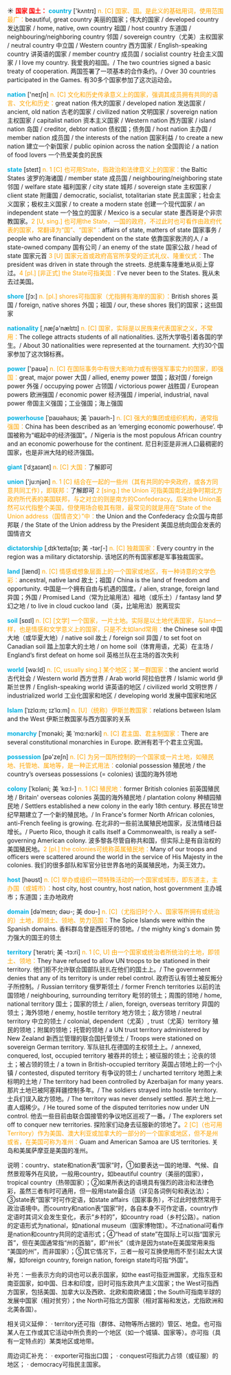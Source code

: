 ☀ <font color="red">**国家 国土：**</font>
<font color="sky blue">**country**</font> ['kʌntrɪ] 
<font color="orange">n. [C] 国家、国。是此义的基础用词，使用范围最广：</font>beautiful, great country 美丽的国家；伟大的国家 / developed country 发达国家 / home, native, own country 祖国 / host country 东道国 / neighbouring/neighboring country 邻国 / sovereign country（尤美）主权国家 / neutral country 中立国 / Western country 西方国家 / English-speaking country 讲英语的国家 / member country 成员国 / socialist country 社会主义国家 / I love my country. 我爱我的祖国。/ The two countries signed a basic treaty of cooperation. 两国签署了一项基本的合作条约。/ Over 30 countries participated in the Games. 有30多个国家参加了这次运动会。

<font color="sky blue">**nation**</font> ['neɪʃn] 
<font color="orange">n. [C] 文化和历史传承意义上的国家，强调其成员拥有共同的语言、文化和历史：</font>great nation 伟大的国家 / developed nation 发达国家 / ancient, old nation 古老的国家 / civilized nation 文明国家 / sovereign nation 主权国家 / capitalist nation 资本主义国家 / Western nation 西方国家 / island nation 岛国 / creditor, debtor nation 债权国；债务国 / host nation 主办国 / member nation 成员国 / the interests of the nation 国家利益 / to create a new nation 建立一个新国家 / public opinion across the nation 全国舆论 / a nation of food lovers 一个热爱美食的民族

<font color="sky blue">**state**</font> [steɪt] 
<font color="orange">n. 1 [C] 也可用State，指政治和法律意义上的国家：</font>the Baltic States 波罗的海诸国 / member state 成员国 / neighbouring/neighboring state 邻国 / welfare state 福利国家 / city state 城邦 / sovereign state 主权国家 / client state 附庸国 / democratic, socialist, totalitarian state 民主国家；社会主义国家；极权主义国家 / to create a modern state 创建一个现代国家 / an independent state 一个独立的国家 / Mexico is a secular state 墨西哥是个非宗教国家。<font color="orange">2 [U, sing.] 也可用the State，一国的政府，不过此时也可看作由政府代表的国家，常翻译为“国”、“国家”：</font>affairs of state, matters of state 国家事务 / people who are financially dependent on the state 依靠国家救济的人 / a state-owned company 国有公司 / an enemy of the state 国家公敌 / head of state 国家元首 <font color="orange">3 [U] 国家元首或政府高官所享受的正式礼仪、隆重仪式：</font>The president was driven in state through the streets. 总统乘车隆重地从街上穿过。<font color="orange">4 [pl.] [非正式] the State可指美国：</font>I’ve never been to the States. 我从未去过美国。

<font color="sky blue">**shore**</font> [ʃɔ:] 
<font color="orange">n. [pl.] shores可指国家（尤指拥有海岸的国家）：</font>British shores 英国 / foreign, native shores 外国；祖国 / our, these shores 我们的国家；这些国家

<font color="sky blue">**nationality**</font> [͵næʃə'nælɪtɪ] 
<font color="orange">n. [C] 国家，实际是以民族来代表国家之义，不常用：</font>The college attracts students of all nationalities. 这所大学吸引着各国的学生。/ About 30 nationalities were represented at the tournament. 大约30个国家参加了这次锦标赛。

<font color="sky blue">**power**</font> ['paʊə] 
<font color="orange">n. [C] 在国际事务中有很大影响力或有很强军事实力的国家，即强国：</font>great, major power 大国 / allied, enemy power 盟国；敌对国 / foreign power 外强 / occupying power 占领国 / victorious power 战胜国 / European powers 欧洲强国 / economic power 经济强国 / imperial, industrial, naval power 帝国主义强国；工业强国；海上强国
           
<font color="sky blue">**powerhouse**</font> [ˈpaʊəhaʊs; 美 ˈpaʊərh-]
<font color="orange">n. [C] 强大的集团或组织机构，通常指强国：</font>China has been described as an ‘emerging economic powerhouse’. 中国被称为“崛起中的经济强国”。/ Nigeria is the most populous African country and an economic powerhouse for the continent. 尼日利亚是非洲人口最稠密的国家，也是非洲大陆的经济强国。
           
<font color="sky blue">**giant**</font> [ˈdʒaɪənt]
<font color="orange">n. [C] 大国：</font>了解即可
 
<font color="sky blue">**union**</font> ['ju:njən] 
<font color="orange">n. 1 [C] 结合在一起的一些州（其有共同的中央政府，或各方同意共同工作），即联邦：</font>了解即可 <font color="orange">2 [sing.] the Union 可指美国南北战争时期北方政府所代表的美国联邦，与之对立的则是南方的Confederacy。后来the Union虽然可以代指整个美国，但使用场合极其有限，最常见的就是用在“State of the Union address（国情咨文）”中：</font>the Union and the Confederacy 合众国与南部邦联 / the State of the Union address by the President 美国总统向国会发表的国情咨文
           
<font color="sky blue">**dictatorship**</font> [ˌdɪkˈteɪtəʃɪp; 美 -tərʃ-]
<font color="orange">n. [C] 独裁国家：</font>Every country in the region was a military dictatorship. 该地区的所有国家都是军事独裁国家。

<font color="sky blue">**land**</font> [lænd] 
<font color="orange">n. [C] 情感或想象层面上的一个国家或地区，有一种诗意的文学色彩：</font>ancestral, native land 故土；祖国 / China is the land of freedom and opportunity. 中国是一个拥有自由与机遇的国度。/ alien, strange, foreign land 异国；外国 / Promised Land（常为比喻用法）福地（或乐土）/ fantasy land 梦幻之地 / to live in cloud cuckoo land（英，比喻用法）脱离现实

<font color="sky blue">**soil**</font> [sɒɪl] 
<font color="orange">n. [C] [文学] 一个国家，一片土地。实际是以土地代表国家，与land一样，也是情感和文学意义上的国家，只是不太如land常用：</font>the Chinese soil 中国大地（或华夏大地）/ native soil 故土 / foreign soil 异国 / to set foot on Canadian soil 踏上加拿大的土地 / on home soil（体育用语，尤英）在主场 / England’s first defeat on home soil 英格兰队在主场的首次失利

<font color="sky blue">**world**</font> [wə:ld] 
<font color="orange">n. [C, usually sing.] 某个地区；某一群国家：</font>the ancient world 古代社会 / Western world 西方世界 / Arab world 阿拉伯世界 / Islamic world 伊斯兰世界 / English-speaking world 讲英语的地区 / civilized world 文明世界 / industrialized world 工业化国家和地区 / developing world 发展中国家和地区
           
<font color="sky blue">**Islam**</font> [ˈɪzlɑ:m; ɪzˈlɑ:m]
<font color="orange">n. [U]（统称）伊斯兰教国家：</font>relations between Islam and the West 伊斯兰教国家与西方国家的关系
          
<font color="sky blue">**monarchy**</font> [ˈmɒnəki; 美 ˈmɑ:nərki]
<font color="orange">n. [C] 君主国、君主制国家：</font>There are several constitutional monarchies in Europe. 欧洲有若干个君主立宪国。

<font color="sky blue">**possession**</font> [pə'zeʃn] 
<font color="orange">n. [C] 为另一国所控制的一个国家或一片土地，如殖民地、托管地、属地等，是一种正式用法：</font>colonial possession 殖民地 / the country’s overseas possessions (= colonies) 该国的海外领地
           
<font color="sky blue">**colony**</font> [ˈkɒləni; 美 ˈkɑ:l-]
<font color="orange">n. 1 [C] 殖民地：</font>former British colonies 前英国殖民地 / Britain' overseas colonies 英国的海外殖民地 / plantation colony 种植园殖民地 / Settlers established a new colony in the early 18th century. 移民在18世纪早期建立了一个新的殖民地。/ In France's former North African colonies, anti-French feeling is growing. 在北非的一些前法属殖民地国家，反法情绪日益增长。/ Puerto Rico, though it calls itself a Commonwealth, is really a self-governing American colony. 波多黎各尽管自称共和国，但实际上是有自治权的美国殖民地。<font color="orange">2 [pl.] the colonies可统称英属殖民地：</font>Many of our troops and officers were scattered around the world in the service of His Majesty in the colonies. 我们的很多部队和军官分驻世界各地的英属殖民地，为英王效力。

<font color="sky blue">**host**</font> [həʊst] 
<font color="orange">n. [C] 举办或组织一项特殊活动的一个国家或城市，即东道主，主办国（或城市）：</font>host city, host country, host nation, host government 主办城市；东道国；主办地政府
           
<font color="sky blue">**domain**</font> [dəˈmeɪn; dəʊ-; 美 doʊ-]
<font color="orange">n. [C]（尤指旧时个人、国家等所拥有或统治的）土地，即领土、领地、势力范围：</font>The Spice Islands were within the Spanish domains. 香料群岛曾是西班牙的领地。/ the mighty king's domain 势力强大的国王的领土
           
<font color="sky blue">**territory**</font> [ˈterətri; 美 -tɔ:ri]
<font color="orange">n. 1 [C, U] 由一个国家或统治者所统治的土地，即领土、领地：</font>They have refused to allow UN troops to be stationed in their territory. 他们拒不允许联合国部队驻扎在他们的国土上。/ The government denies that any of its territory is under rebel control. 政府否认有领土被反叛分子所控制。/ Russian territory 俄罗斯领土 / former French territories 以前的法国领地 / neighbouring, surrounding territory 毗邻的领土；周围的领地 / home, national territory 国土；国家的领土 / alien, foreign, overseas territory 异国的领土；海外领地 / enemy, hostile territory 地方领土；敌方领地 / neutral territory 中立的领土 / colonial, dependent（尤英）, trust（尤英）territory 殖民的领地；附属的领地；托管的领地 / a UN trust territory administered by New Zealand 新西兰管理的联合国托管领土 / Troops were stationed on sovereign German territory. 军队驻扎在德国的主权领土上。/ annexed, conquered, lost, occupied territory 被吞并的领土；被征服的领土；沦丧的领土；被占领的领土 / a town in British-occupied territory 英国占领地上的一个小镇 / contested, disputed territory 有争议的领土 / uncharted territory 地图上未标明的土地 / The territory had been controlled by Azerbaijan for many years. 那片土地已被阿塞拜疆控制多年。/ The soldiers strayed into hostile territory. 士兵们误入敌方领地。/ The territory was never densely settled. 那片土地上一直人烟稀少。/ He toured some of the disputed territories now under UN control. 他去一些目前由联合国接管的争议地区巡视了一番。/ The explorers set off to conquer new territories. 探险家们动身去征服新的领地了。<font color="orange">2 [C]（也可用Territory）作为美国、澳大利亚或加拿大的一部分的一个国家或地区，但不是州或省，在美国可称为准州：</font>Guam and American Samoa are US territories. 关岛和美属萨摩亚是美国的准州。

说明：country、state和nation表“国家”时，①如要表达一国的地理、气候、自然景观等外在风貌，一般用country，如beautiful country（美丽的国家），tropical country（热带国家）；②如果所表达的语境具有强烈的政治和法律色彩，虽然三者有时可通用，但一般用state最合适（详见各词例句和表达法）；③state表“国家”时可作定语，如state affairs（国家事务），不过此时依然常用于政治语境中。而country和nation表“国家”时，各自本身不可作定语，country作定语时其词义会发生变化，表示“乡村的”，如country road（乡村公路）。nation的定语形式为national，如national museum（国家博物馆）。不过national可看作是nation和country共同的定语形式；④“head of state”在国际上可以指“国家元首”，但在美国通常指“州的首脑”，即“州长”（或许是因为state在美国常用来指 “美国的州”，而非国家）；⑤其它情况下，三者一般可互换使用而不至引起太大误解，如foreign country, foreign nation, foreign state均可指“外国”。

补充：一些表示方向的词也可以表示国家，如the east可指亚洲国家，尤指东亚和南亚国家，如中国、日本和印度，旧时可指东欧共产主义国家；the West可指西方国家，包括美国、加拿大以及西欧、北欧和南欧诸国；the South可指南半球的发展中国家（相对贫穷）；the North可指北方国家（相对富裕和发达，尤指欧洲和北美各国）。

相关词义延伸：
· territory还可指（群体、动物等所占据的）管区、地盘。也可指某人在工作或其它活动中所负责的一个地区（如一个城镇、国家等）。亦可指（具有一定特点的）某类地区或地带。
           
周边词汇补充：
· exporter可指出口国；
· conquest可指武力占领（或征服）的地区；
· democracy可指民主国家。


